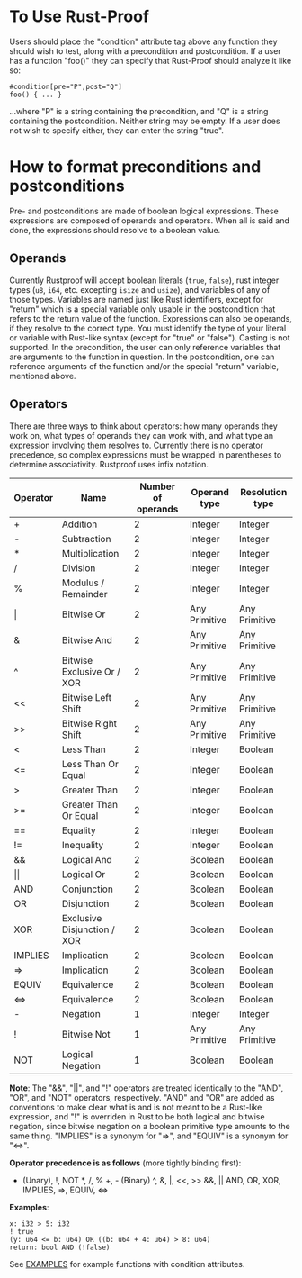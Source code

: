 # To Use Rust-Proof
Users should place the "condition" attribute tag above any function they should wish to test, along with a precondition and postcondition. If a user has a function "foo()" they can specify that Rust-Proof should analyze it like so:

```
#condition[pre="P",post="Q"]
foo() { ... }
```

...where "P" is a string containing the precondition, and "Q" is a string containing the postcondition. Neither string may be empty. If a user does not wish to specify either, they can enter the string "true".

# How to format preconditions and postconditions
Pre- and postconditions are made of boolean logical expressions. These expressions are composed of operands and operators. When all is said and done, the expressions should resolve to a boolean value.

## Operands
Currently Rustproof will accept boolean literals (`true`, `false`), rust integer types (`u8`, `i64`, etc. excepting `isize` and `usize`), and variables of any of those types. Variables are named just like Rust identifiers, except for "return" which is a special variable only usable in the postcondition that refers to the return value of the function.
Expressions can also be operands, if they resolve to the correct type. You must identify the type of your literal or variable with Rust-like syntax (except for "true" or "false"). Casting is not supported.
In the precondition, the user can only reference variables that are arguments to the function in question. In the postcondition, one can reference arguments of the function and/or the special "return" variable, mentioned above.

## Operators
There are three ways to think about operators: how many operands they work on, what types of operands they can work with, and what type an expression involving them resolves to. Currently there is no operator precedence, so complex expressions must be wrapped in parentheses to determine associativity. Rustproof uses infix notation.

| Operator | Name                        | Number of operands | Operand type  | Resolution type |
|----------|-----------------------------|--------------------|---------------|-----------------|
| +        | Addition                    | 2                  | Integer       | Integer         |
| -        | Subtraction                 | 2                  | Integer       | Integer         |
| *        | Multiplication              | 2                  | Integer       | Integer         |
| /        | Division                    | 2                  | Integer       | Integer         |
| %        | Modulus / Remainder         | 2                  | Integer       | Integer         |
| \|       | Bitwise Or                  | 2                  | Any Primitive | Any Primitive   |
| &        | Bitwise And                 | 2                  | Any Primitive | Any Primitive   |
| ^        | Bitwise Exclusive Or / XOR  | 2                  | Any Primitive | Any Primitive   |
| <<       | Bitwise Left Shift          | 2                  | Any Primitive | Any Primitive   |
| >>       | Bitwise Right Shift         | 2                  | Any Primitive | Any Primitive   |
| <        | Less Than                   | 2                  | Integer       | Boolean         |
| <=       | Less Than Or Equal          | 2                  | Integer       | Boolean         |
| >        | Greater Than                | 2                  | Integer       | Boolean         |
| >=       | Greater Than Or Equal       | 2                  | Integer       | Boolean         |
| ==       | Equality                    | 2                  | Integer       | Boolean         |
| !=       | Inequality                  | 2                  | Integer       | Boolean         |
| &&       | Logical And                 | 2                  | Boolean       | Boolean         |
| \|\|     | Logical Or                  | 2                  | Boolean       | Boolean         |
| AND      | Conjunction                 | 2                  | Boolean       | Boolean         |
| OR       | Disjunction                 | 2                  | Boolean       | Boolean         |
| XOR      | Exclusive Disjunction / XOR | 2                  | Boolean       | Boolean         |
| IMPLIES  | Implication                 | 2                  | Boolean       | Boolean         |
| =>       | Implication                 | 2                  | Boolean       | Boolean         |
| EQUIV    | Equivalence                 | 2                  | Boolean       | Boolean         |
| <=>      | Equivalence                 | 2                  | Boolean       | Boolean         |
| -        | Negation                    | 1                  | Integer       | Integer         |
| !        | Bitwise Not                 | 1                  | Any Primitive | Any Primitive   |
| NOT      | Logical Negation            | 1                  | Boolean       | Boolean         |

__Note__: The "&&", "||", and "!" operators are treated identically to the "AND", "OR", and "NOT" operators, respectively. "AND" and "OR" are added as conventions to make clear what is and is not meant to be a Rust-like expression, and "!" is overriden in Rust to be both logical and bitwise negation, since bitwise negation on a boolean primitive type amounts to the same thing. "IMPLIES" is a synonym for "=>", and "EQUIV" is a synonym for "<=>".

__Operator precedence is as follows__ (more tightly binding first):
- (Unary), !, NOT
*, /, %
+, - (Binary)
^, &, |, <<, >>
&&, ||
AND, OR, XOR, IMPLIES, =>, EQUIV, <=>

__Examples__:

```
x: i32 > 5: i32
! true
(y: u64 <= b: u64) OR ((b: u64 + 4: u64) > 8: u64)
return: bool AND (!false)
```

See [EXAMPLES](EXAMPLES.md) for example functions with condition attributes.

